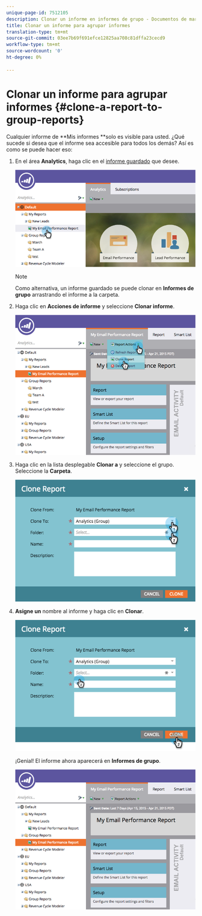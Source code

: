 ```yaml
---
unique-page-id: 7512105
description: Clonar un informe en informes de grupo - Documentos de marketing - Documentación del producto
title: Clonar un informe para agrupar informes
translation-type: tm+mt
source-git-commit: 03ee7b69f691efce12825aa708c81dffa23cecd9
workflow-type: tm+mt
source-wordcount: '0'
ht-degree: 0%

---
```



# Clonar un informe para agrupar informes {#clone-a-report-to-group-reports}

Cualquier informe de **Mis informes **solo es visible para usted. ¿Qué sucede si desea que el informe sea accesible para todos los demás? Así es como se puede hacer eso:

1. En el área **Analytics**, haga clic en el [informe guardado](/help/marketo/product-docs/reporting/basic-reporting/creating-reports/save-a-report.md) que desee.

   ![](assets/image2015-4-21-11-3a25-3a54.png)

   >[!NOTE]
   >
   >Como alternativa, un informe guardado se puede clonar en **Informes de grupo** arrastrando el informe a la carpeta.

1. Haga clic en **Acciones de informe** y seleccione **Clonar informe**.

   ![](assets/image2015-4-21-11-3a29-3a32.png)

1. Haga clic en la lista desplegable **Clonar a** y seleccione el grupo. Seleccione la **Carpeta**.

   ![](assets/image2015-4-21-11-3a32-3a0.png)

1. **Asigne un** nombre al informe y haga clic en  **Clonar**.

   ![](assets/image2015-4-21-11-3a33-3a11.png)

   ¡Genial! El informe ahora aparecerá en **Informes de grupo**.

   ![](assets/image2015-4-21-11-3a37-3a25.png)
